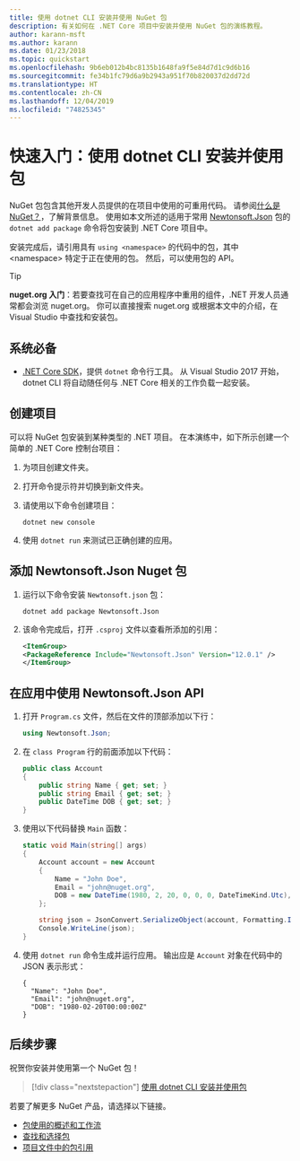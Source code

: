 ```yaml
---
title: 使用 dotnet CLI 安装并使用 NuGet 包
description: 有关如何在 .NET Core 项目中安装并使用 NuGet 包的演练教程。
author: karann-msft
ms.author: karann
ms.date: 01/23/2018
ms.topic: quickstart
ms.openlocfilehash: 9b6eb012b4bc8135b1648fa9f5e84d7d1c9d6b16
ms.sourcegitcommit: fe34b1fc79d6a9b2943a951f70b820037d2dd72d
ms.translationtype: HT
ms.contentlocale: zh-CN
ms.lasthandoff: 12/04/2019
ms.locfileid: "74825345"
---
```

# <a name="quickstart-install-and-use-a-package-using-the-dotnet-cli"></a>快速入门：使用 dotnet CLI 安装并使用包

NuGet 包包含其他开发人员提供的在项目中使用的可重用代码。 请参阅[什么是 NuGet？](../What-is-NuGet.md)，了解背景信息。 使用如本文所述的适用于常用 [Newtonsoft.Json](https://www.nuget.org/packages/Newtonsoft.Json/) 包的 `dotnet add package` 命令将包安装到 .NET Core 项目中。

安装完成后，请引用具有 `using <namespace>` 的代码中的包，其中 \<namespace\> 特定于正在使用的包。 然后，可以使用包的 API。

> [!Tip]
> **nuget.org 入门**：若要查找可在自己的应用程序中重用的组件，.NET 开发人员通常都会浏览 nuget.org。 你可以直接搜索 nuget.org 或根据本文中的介绍，在 Visual Studio 中查找和安装包。

## <a name="prerequisites"></a>系统必备

- [.NET Core SDK](https://www.microsoft.com/net/download/)，提供 `dotnet` 命令行工具。 从 Visual Studio 2017 开始，dotnet CLI 将自动随任何与 .NET Core 相关的工作负载一起安装。

## <a name="create-a-project"></a>创建项目

可以将 NuGet 包安装到某种类型的 .NET 项目。 在本演练中，如下所示创建一个简单的 .NET Core 控制台项目：

1. 为项目创建文件夹。

1. 打开命令提示符并切换到新文件夹。

1. 请使用以下命令创建项目：

    ```dotnetcli
    dotnet new console
    ```

1. 使用 `dotnet run` 来测试已正确创建的应用。

## <a name="add-the-newtonsoftjson-nuget-package"></a>添加 Newtonsoft.Json Nuget 包

1. 运行以下命令安装 `Newtonsoft.json` 包：

    ```dotnetcli
    dotnet add package Newtonsoft.Json
    ```

2. 该命令完成后，打开 `.csproj` 文件以查看所添加的引用：

    ```xml
   <ItemGroup>
    <PackageReference Include="Newtonsoft.Json" Version="12.0.1" />
   </ItemGroup>
    ```

## <a name="use-the-newtonsoftjson-api-in-the-app"></a>在应用中使用 Newtonsoft.Json API

1. 打开 `Program.cs` 文件，然后在文件的顶部添加以下行：

    ```cs
    using Newtonsoft.Json;
    ```

1. 在 `class Program` 行的前面添加以下代码：

    ```cs
    public class Account
    {
        public string Name { get; set; }
        public string Email { get; set; }
        public DateTime DOB { get; set; }
    }
    ```

1. 使用以下代码替换 `Main` 函数：

    ```cs
    static void Main(string[] args)
    {
        Account account = new Account
        {
            Name = "John Doe",
            Email = "john@nuget.org",
            DOB = new DateTime(1980, 2, 20, 0, 0, 0, DateTimeKind.Utc),
        };

        string json = JsonConvert.SerializeObject(account, Formatting.Indented);
        Console.WriteLine(json);
    }
    ```

1. 使用 `dotnet run` 命令生成并运行应用。 输出应是 `Account` 对象在代码中的 JSON 表示形式：

    ```output
    {
      "Name": "John Doe",
      "Email": "john@nuget.org",
      "DOB": "1980-02-20T00:00:00Z"
    }
    ```

## <a name="next-steps"></a>后续步骤

祝贺你安装并使用第一个 NuGet 包！

> [!div class="nextstepaction"]
> [使用 dotnet CLI 安装并使用包](../consume-packages/install-use-packages-dotnet-cli.md)

若要了解更多 NuGet 产品，请选择以下链接。

- [包使用的概述和工作流](../consume-packages/overview-and-workflow.md)
- [查找和选择包](../consume-packages/finding-and-choosing-packages.md)
- [项目文件中的包引用](../consume-packages/package-references-in-project-files.md)
